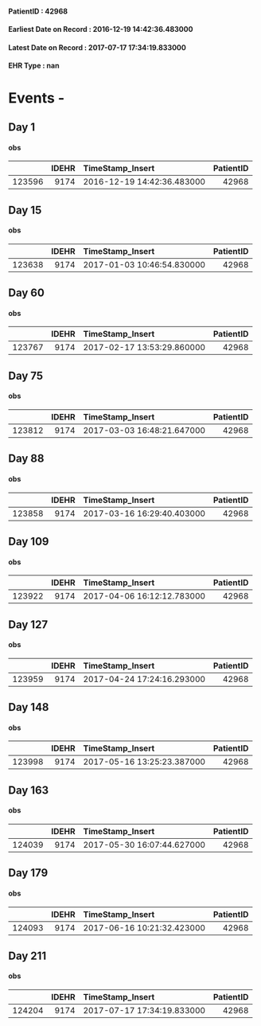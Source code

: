 
#### PatientID : 42968
#### Earliest Date on Record : 2016-12-19 14:42:36.483000
#### Latest Date on Record : 2017-07-17 17:34:19.833000
#### EHR Type : nan

# Events - 

## Day 1

#### obs
|        |   IDEHR | TimeStamp_Insert           |   PatientID |
|-------:|--------:|:---------------------------|------------:|
| 123596 |    9174 | 2016-12-19 14:42:36.483000 |       42968 |


## Day 15

#### obs
|        |   IDEHR | TimeStamp_Insert           |   PatientID |
|-------:|--------:|:---------------------------|------------:|
| 123638 |    9174 | 2017-01-03 10:46:54.830000 |       42968 |


## Day 60

#### obs
|        |   IDEHR | TimeStamp_Insert           |   PatientID |
|-------:|--------:|:---------------------------|------------:|
| 123767 |    9174 | 2017-02-17 13:53:29.860000 |       42968 |


## Day 75

#### obs
|        |   IDEHR | TimeStamp_Insert           |   PatientID |
|-------:|--------:|:---------------------------|------------:|
| 123812 |    9174 | 2017-03-03 16:48:21.647000 |       42968 |


## Day 88

#### obs
|        |   IDEHR | TimeStamp_Insert           |   PatientID |
|-------:|--------:|:---------------------------|------------:|
| 123858 |    9174 | 2017-03-16 16:29:40.403000 |       42968 |


## Day 109

#### obs
|        |   IDEHR | TimeStamp_Insert           |   PatientID |
|-------:|--------:|:---------------------------|------------:|
| 123922 |    9174 | 2017-04-06 16:12:12.783000 |       42968 |


## Day 127

#### obs
|        |   IDEHR | TimeStamp_Insert           |   PatientID |
|-------:|--------:|:---------------------------|------------:|
| 123959 |    9174 | 2017-04-24 17:24:16.293000 |       42968 |


## Day 148

#### obs
|        |   IDEHR | TimeStamp_Insert           |   PatientID |
|-------:|--------:|:---------------------------|------------:|
| 123998 |    9174 | 2017-05-16 13:25:23.387000 |       42968 |


## Day 163

#### obs
|        |   IDEHR | TimeStamp_Insert           |   PatientID |
|-------:|--------:|:---------------------------|------------:|
| 124039 |    9174 | 2017-05-30 16:07:44.627000 |       42968 |


## Day 179

#### obs
|        |   IDEHR | TimeStamp_Insert           |   PatientID |
|-------:|--------:|:---------------------------|------------:|
| 124093 |    9174 | 2017-06-16 10:21:32.423000 |       42968 |


## Day 211

#### obs
|        |   IDEHR | TimeStamp_Insert           |   PatientID |
|-------:|--------:|:---------------------------|------------:|
| 124204 |    9174 | 2017-07-17 17:34:19.833000 |       42968 |


